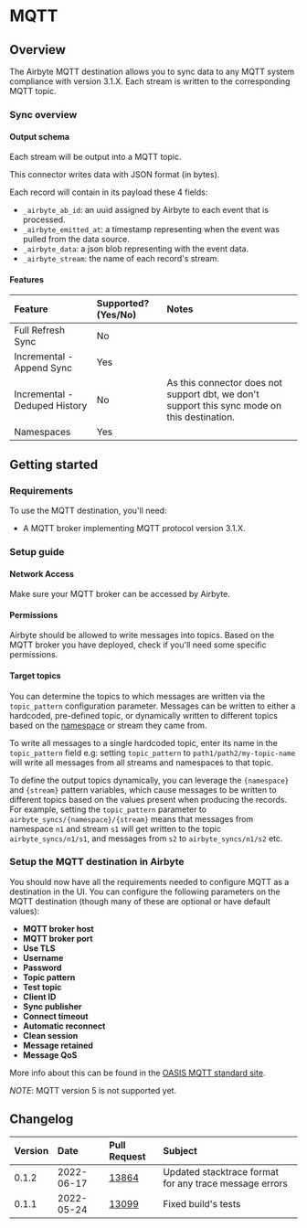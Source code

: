 # MQTT

## Overview

The Airbyte MQTT destination allows you to sync data to any MQTT system compliance with version 3.1.X. Each stream is written to the corresponding MQTT topic.

### Sync overview

#### Output schema

Each stream will be output into a MQTT topic.

This connector writes data with JSON format (in bytes).

Each record will contain in its payload these 4 fields:

* `_airbyte_ab_id`: an uuid assigned by Airbyte to each event that is processed.
* `_airbyte_emitted_at`:  a timestamp representing when the event was pulled from the data source.
* `_airbyte_data`: a json blob representing with the event data.
* `_airbyte_stream`: the name of each record's stream.

#### Features

| Feature | Supported?\(Yes/No\) | Notes |
| :--- | :--- | :--- |
| Full Refresh Sync | No |  |
| Incremental - Append Sync | Yes |  |
| Incremental - Deduped History | No | As this connector does not support dbt, we don't support this sync mode on this destination. |
| Namespaces | Yes |  |

## Getting started

### Requirements

To use the MQTT destination, you'll need:

* A MQTT broker implementing MQTT protocol version 3.1.X.

### Setup guide

#### Network Access

Make sure your MQTT broker can be accessed by Airbyte.

#### **Permissions**

Airbyte should be allowed to write messages into topics. Based on the MQTT broker you have deployed, check if you'll need some specific permissions.

#### Target topics

You can determine the topics to which messages are written via the `topic_pattern` configuration parameter. Messages can be written to either a hardcoded, pre-defined topic, or dynamically written to different topics based on the [namespace](https://docs.airbyte.io/understanding-airbyte/namespaces) or stream they came from.

To write all messages to a single hardcoded topic, enter its name in the `topic_pattern` field e.g: setting `topic_pattern` to `path1/path2/my-topic-name` will write all messages from all streams and namespaces to that topic.

To define the output topics dynamically, you can leverage the `{namespace}` and `{stream}` pattern variables, which cause messages to be written to different topics based on the values present when producing the records. For example, setting the `topic_pattern` parameter to `airbyte_syncs/{namespace}/{stream}` means that messages from namespace `n1` and stream `s1` will get written to the topic `airbyte_syncs/n1/s1`, and messages from `s2` to `airbyte_syncs/n1/s2` etc.

### Setup the MQTT destination in Airbyte

You should now have all the requirements needed to configure MQTT as a destination in the UI. You can configure the following parameters on the MQTT destination \(though many of these are optional or have default values\):

* **MQTT broker host**
* **MQTT broker port**
* **Use TLS**
* **Username**
* **Password**
* **Topic pattern**
* **Test topic**
* **Client ID**
* **Sync publisher**
* **Connect timeout**
* **Automatic reconnect**
* **Clean session**
* **Message retained**
* **Message QoS**

More info about this can be found in the [OASIS MQTT standard site](http://docs.oasis-open.org/mqtt/mqtt/v3.1.1/mqtt-v3.1.1.html).

_NOTE_: MQTT version 5 is not supported yet.


## Changelog

| Version | Date | Pull Request | Subject |
| :--- | :--- | :--- | :--- |
| 0.1.2 | 2022-06-17 | [13864](https://github.com/airbytehq/airbyte/pull/13864) | Updated stacktrace format for any trace message errors |
| 0.1.1 | 2022-05-24 | [13099](https://github.com/airbytehq/airbyte/pull/13099) | Fixed build's tests |
